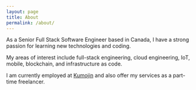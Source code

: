 ```yaml
---
layout: page
title: About
permalink: /about/
---
```

As a Senior Full Stack Software Engineer based in Canada, I have a strong passion for learning new technologies and coding.

My areas of interest include full-stack engineering, cloud engineering, IoT, mobile, blockchain, and infrastructure as code.

I am currently employed at [Kumojin](https://kumojin.com/en/) and also offer my services as a part-time freelancer.
